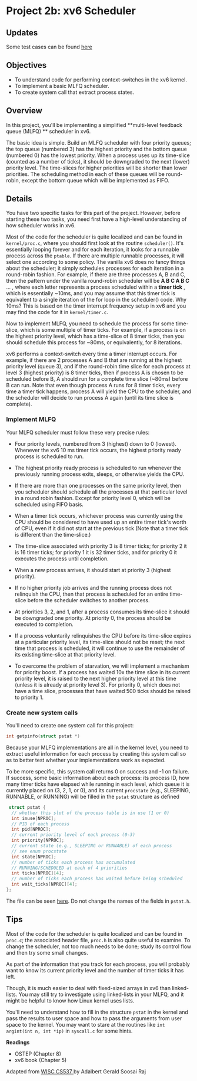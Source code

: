 # Project 2b: xv6 Scheduler


## Updates

Some test cases can be found [here](../tests/project2btest.tar.gz)

## Objectives

- To understand code for performing context-switches in the xv6 kernel.
- To implement a basic MLFQ scheduler.
- To create system call that extract process states.

## Overview
In this project, you'll be implementing a simplified **multi-level feedback queue (MLFQ) ** scheduler in xv6.

The basic idea is simple. Build an MLFQ scheduler with four priority queues; the top queue (numbered 3) has the highest priority and the bottom queue (numbered 0) has the lowest priority. When a process uses up its time-slice (counted as a number of ticks), it should be downgraded to the next (lower) priority level. The time-slices for higher priorities will be shorter than lower priorities. The scheduling method in each of these queues will be round-robin, except the bottom queue which will be implemented as FIFO.

<!--
To make your life easier and our testing easier, you should run xv6 on only a single CPU (the default is two). To do this, in your Makefile, replace CPUS := 2 with CPUS := 1.
-->

## Details
You have two specific tasks for this part of the project. However, before starting these two tasks, you need first have a high-level understanding of how scheduler works in xv6.

Most of the code for the scheduler is quite localized and can be found in `kernel/proc.c`, 
where you should first look at the routine `scheduler()`. 
It's essentially looping forever and for each iteration, it looks for a runnable process across the `ptable`. 
If there are multiple runnable processes, it will select one according to some policy.
The vanilla xv6 does no fancy things about the scheduler; it simply schedules processes for each iteration in a round-robin fashion. 
For example, if there are three processes A, B and C, then the pattern under the vanilla round-robin scheduler will be **A B C A B C** ... , 
where each letter represents a process scheduled within a **timer tick**  , which is essentially ~10ms, and you may assume that this timer tick is equivalent to a single iteration of the for loop in the scheduler() code. Why 10ms? This is based on the timer interrupt frequency setup in xv6 and you may find the code for it in `kernel/timer.c`.

Now to implement MLFQ, you need to schedule the process for some time-slice, which is some multiple of timer ticks. For example, if a process is on the highest priority level, which has a time-slice of 8 timer ticks, then you should schedule this process for ~80ms, or equivalently, for 8 iterations.

xv6 performs a context-switch every time a timer interrupt occurs. For example, if there are 2 processes A and B that are running at the highest priority level (queue 3), and if the round-robin time slice for each process at level 3 (highest priority) is 8 timer ticks, then if process A is chosen to be scheduled before B, A should run for a complete time slice (~80ms) before B can run. Note that even though process A runs for 8 timer ticks, every time a timer tick happens, process A will yield the CPU to the scheduler, and the scheduler will decide to run process A again (until its time slice is complete).

### Implement MLFQ

Your MLFQ scheduler must follow these very precise rules:

- Four priority levels, numbered from 3 (highest) down to 0 (lowest).
Whenever the xv6 10 ms timer tick occurs, the highest priority ready process is scheduled to run.

- The highest priority ready process is scheduled to run whenever the previously running process exits, sleeps, or otherwise yields the CPU.

- If there are more than one processes on the same priority level, then you scheduler should schedule all the processes at that particular level in a round robin fashion. Except for priority level 0, which will be scheduled using FIFO basis.

- When a timer tick occurs, whichever process was currently using the CPU should be considered to have used up an entire timer tick's worth of CPU, even if it did not start at the previous tick (Note that a timer tick is different than the time-slice.)

- The time-slice associated with priority 3 is 8 timer ticks; for priority 2 it is 16 timer ticks; for priority 1 it is 32 timer ticks, and for priority 0 it executes the process until completion.

- When a new process arrives, it should start at priority 3 (highest priority).

- If no higher priority job arrives and the running process does not relinquish the CPU, then that process is scheduled for an entire time-slice before the scheduler switches to another process.

- At priorities 3, 2, and 1, after a process consumes its time-slice it should be downgraded one priority. At priority 0, the process should be executed to completion.

- If a process voluntarily relinquishes the CPU before its time-slice expires at a particular priority level, its time-slice should not be reset; the next time that process is scheduled, it will continue to use the remainder of its existing time-slice at that priority level.

- To overcome the problem of starvation, we will implement a mechanism for priority boost. If a process has waited 10x the time slice in its current priority level, it is raised to the next higher priority level at this time (unless it is already at priority level 3). For priority 0, which does not have a time slice, processes that have waited 500 ticks should be raised to priority 1.

### Create new system calls
You'll need to create one system call for this project:

```c
int getpinfo(struct pstat *)
```

Because your MLFQ implementations are all in the kernel level, you need to extract useful information for each process by creating this system call so as to better test whether your implementations work as expected.

To be more specific, this system call returns 0 on success and -1 on failure. If success, some basic information about each process: its process ID, how many timer ticks have elapsed while running in each level, which queue it is currently placed on (3, 2, 1, or 0), and its current `procstate` (e.g., SLEEPING, RUNNABLE, or RUNNING) will be filled in the `pstat` structure as defined

```c
 struct pstat {
  // whether this slot of the process table is in use (1 or 0)
  int inuse[NPROC]; 
  // PID of each process
  int pid[NPROC];   
  // current priority level of each process (0-3)
  int priority[NPROC];  
  // current state (e.g., SLEEPING or RUNNABLE) of each process
  // see enum procstate
  int state[NPROC];  
  // number of ticks each process has accumulated 
  // RUNNING/SCHEDULED at each of 4 priorities
  int ticks[NPROC][4];  
  // number of ticks each process has waited before being scheduled
  int wait_ticks[NPROC][4]; 
};
```

The file can be seen [here](../src/pstat.h). Do not change the names of the fields in `pstat.h`.

## Tips

Most of the code for the scheduler is quite localized and can be found in `proc.c`; 
the associated header file, `proc.h` is also quite useful to examine. To change the scheduler, not too much needs to be done; study its control flow and then try some small changes.

As part of the information that you track for each process, you will probably want to know its current priority level and the number of timer ticks it has left.

Though, it is much easier to deal with fixed-sized arrays in xv6 than linked-lists. 
You may still try to investigate using linked-lists in your MLFQ, and it might be helpful to know how Linux kernel uses lists.

You'll need to understand how to fill in the structure `pstat` in the kernel and pass the results to user space and how to pass the arguments from user space to the kernel. You may want to stare at the routines like `int argint(int n, int *ip)` in `syscall.c` for some hints.

**Readings**

- OSTEP (Chapter 8)
- xv6 book (Chapter 5)

<div id="footer">
  Adapted from <a href="http://pages.cs.wisc.edu/~gerald/cs537/Fall17/projects/p2b.html"> WISC CS537 </a> by Adalbert Gerald Soosai Raj
</div>
